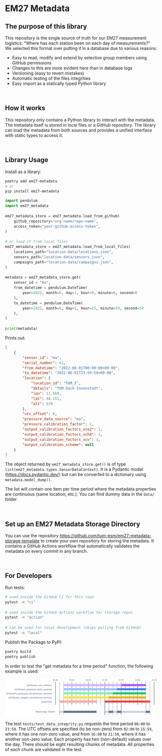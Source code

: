 # EM27 Metadata

## The purpose of this library

This repository is the single source of truth for our EM27 measurement logistics: "Where has each station been on each day of measurements?" We selected this format over putting it in a database due to various reasons:

-   Easy to read, modify and extend by selective group members using GitHub permissions
-   Changes to this are more evident here than in database logs
-   Versioning (easy to revert mistakes)
-   Automatic testing of the files integrities
-   Easy import as a statically typed Python library

<br/>

## How it works

This repository only contains a Python library to interact with the metadata. The metadata itself is stored in local files or a GitHub repository. The library can load the metadata from both sources and provides a unified interface with static types to access it.

<br/>

## Library Usage

Install as a library:

```bash
poetry add em27-metadata
# or
pip install em27-metadata
```

```python
import pendulum
import em27_metadata

em27_metadata_store = em27_metadata.load_from_github(
    github_repository="org-name/repo-name",
    access_token="your-github-access-token",
)

# or load it from local files
em27_metadata_store = em27_metadata.load_from_local_files(
    locations_path="location-data/locations.json",
    sensors_path="location-data/sensors.json",
    campaigns_path="location-data/campaigns.json",
)

metadata = em27_metadata_store.get(
    sensor_id = "ma",
    from_datetime = pendulum.DateTime(
        year=2022, month=6, day=1, hour=0, minute=0, second=0
    ),
    to_datetime = pendulum.DateTime(
        year=2022, month=6, day=1, hour=23, minute=59, second=59
    ),
)

print(metadata)

```

Prints out:

```json
[
    {
        "sensor_id": "ma",
        "serial_number": 61,
        "from_datetime": "2022-06-01T00:00:00+00:00",
        "to_datetime": "2022-06-01T23:59:59+00:00",
        "location": {
            "location_id": "TUM_I",
            "details": "TUM Dach Innenstadt",
            "lon": 11.569,
            "lat": 48.151,
            "alt": 539
        },
        "utc_offset": 0,
        "pressure_data_source": "ma",
        "pressure_calibration_factor": 1,
        "output_calibration_factors_xco2": 1,
        "output_calibration_factors_xch4": 1,
        "output_calibration_factors_xco": 1,
        "output_calibration_scheme": null
    }
]
```

The object returned by `em27_metadata_store.get()` is of type `list[em27_metadata.types.SensorDataContext]`. It is a Pydantic model (https://docs.pydantic.dev/) but can be converted to a dictionary using `metadata.model_dump()`.

The list will contain one item per time period where the metadata properties are continuous (same location, etc.). You can find dummy data in the `data/` folder.

<br/>

## Set up an EM27 Metadata Storage Directory

You can use the repository https://github.com/tum-esm/em27-metadata-storage-template to create your own repository for storing the metadata. It contains a GitHub Actions workflow that automatically validates the metadata on every commit in any branch.

<br/>

## For Developers

Run tests:

```bash
# used inside the GitHub CI for this repo
pytest -m "ci"

# used inside the GitHub Actions workflow for storage repos
pytest -m "action"

# can be used for local development (skips pulling from GitHub)
pytest -m "local"
```

Publish the Package to PyPI:

```bash
poetry build
poetry publish
```

In order to test the "get metadata for a time period" function, the following example is used:

![](./docs/example.png)

The test `tests/test_data_integrity.py` requests the time period `00:00` to `23:59`. The UTC offsets are specified (to be non-zero) from `02:00` to `15:59`, where it has one non-zero value, and from `16:00` to `21:59`, where it has another non-zero value. Each property has two (non-default) values over the day. There should be eight resulting chunks of metadata. All properties of each chunk are validated in the test.
